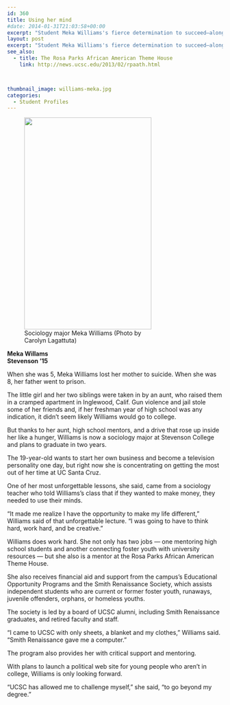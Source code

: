 ```yaml
---
id: 360
title: Using her mind
#date: 2014-01-31T21:03:58+00:00
excerpt: "Student Meka Williams's fierce determination to succeed—along with help from campus and private support programs—diverted her from a potentially grim future."
layout: post
excerpt: "Student Meka Williams's fierce determination to succeed—along with help from campus and private support programs—diverted her from a potentially grim future."
see_also:
  - title: The Rosa Parks African American Theme House
    link: http://news.ucsc.edu/2013/02/rpaath.html



thumbnail_image: williams-meka.jpg
categories:
  - Student Profiles
---
```

<figure id="attachment_3163" style="width: 297px" class="wp-caption alignright"><img class="wp-image-3163 size-full" src="http://live-ucsc-giving.pantheonsite.io/wp-content/uploads/2014/01/meka.jpg" alt="" width="297" height="494" srcset="https://ucsc-giving.lndo.site/wp-content/uploads/2014/01/meka.jpg 297w, https://ucsc-giving.lndo.site/wp-content/uploads/2014/01/meka-180x300.jpg 180w" sizes="(max-width: 297px) 100vw, 297px" /><figcaption class="wp-caption-text">Sociology major Meka Williams (Photo by Carolyn Lagattuta)</figcaption></figure> 

**Meka Willams**  
 **Stevenson &#8217;15**

When she was 5, Meka Williams lost her mother to suicide. When she was 8, her father went to prison.

The little girl and her two siblings were taken in by an aunt, who raised them in a cramped apartment in Inglewood, Calif. Gun violence and jail stole some of her friends and, if her freshman year of high school was any indication, it didn&#8217;t seem likely Williams would go to college.

But thanks to her aunt, high school mentors, and a drive that rose up inside her like a hunger, Williams is now a sociology major at Stevenson College and plans to graduate in two years.

The 19-year-old wants to start her own business and become a television personality one day, but right now she is concentrating on getting the most out of her time at UC Santa Cruz.

One of her most unforgettable lessons, she said, came from a sociology teacher who told Williams&#8217;s class that if they wanted to make money, they needed to use their minds.

&#8220;It made me realize I have the opportunity to make my life different,&#8221; Williams said of that unforgettable lecture. &#8220;I was going to have to think hard, work hard, and be creative.&#8221;

Williams does work hard. She not only has two jobs — one mentoring high school students and another connecting foster youth with university resources — but she also is a mentor at the Rosa Parks African American Theme House.

She also receives financial aid and support from the campus&#8217;s Educational Opportunity Programs and the Smith Renaissance Society, which assists independent students who are current or former foster youth, runaways, juvenile offenders, orphans, or homeless youths.

The society is led by a board of UCSC alumni, including Smith Renaissance graduates, and retired faculty and staff.

&#8220;I came to UCSC with only sheets, a blanket and my clothes,&#8221; Williams said. &#8220;Smith Renaissance gave me a computer.&#8221;

The program also provides her with critical support and mentoring.

With plans to launch a political web site for young people who aren&#8217;t in college, Williams is only looking forward.

&#8220;UCSC has allowed me to challenge myself,&#8221; she said, &#8220;to go beyond my degree.&#8221;
